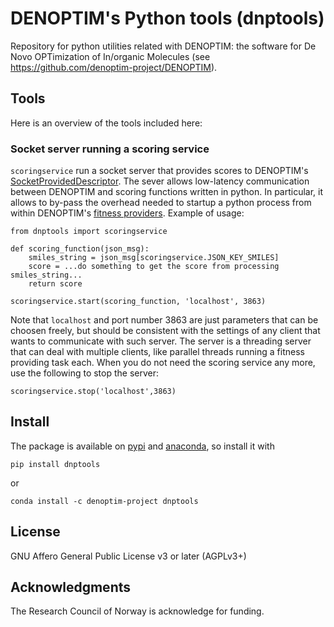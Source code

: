 # DENOPTIM's Python tools (dnptools)
Repository for python utilities related with DENOPTIM: the software for De Novo OPTimization of In/organic Molecules (see https://github.com/denoptim-project/DENOPTIM).

## Tools
Here is an overview of the tools included here:
### Socket server running a scoring service
`scoringservice` run a socket server that provides scores to DENOPTIM's <a href="https://github.com/denoptim-project/DENOPTIM/blob/93a58661c9b4a7b71393c32986d55e008fa36f85/src/main/java/denoptim/fitness/descriptors/SocketProvidedDescriptor.java">SocketProvidedDescriptor</a>. The sever allows low-latency communication between DENOPTIM and scoring functions written in python. In particular, it allows to by-pass the overhead needed to startup a python process from within DENOPTIM's <a href="https://denoptim-project.github.io/DENOPTIM/#FitnessEvaluation">fitness providers</a>. 
Example of usage:

``` (python)
from dnptools import scoringservice

def scoring_function(json_msg):
    smiles_string = json_msg[scoringservice.JSON_KEY_SMILES]
    score = ...do something to get the score from processing smiles_string...
    return score
    
scoringservice.start(scoring_function, 'localhost', 3863)
```
Note that `localhost` and port number 3863 are just parameters that can be choosen freely, but should be consistent with the settings of any client that wants to communicate with such server. The server is a threading server that can deal with multiple clients, like parallel threads running a fitness providing task each.
When you do not need the scoring service any more, use the following to stop the server:
```
scoringservice.stop('localhost',3863)
```

## Install
The package is available on <a href="https://pypi.org/project/dnptools/">pypi</a> and <a href="https://anaconda.org/denoptim-project/dnptools">anaconda</a>, so install it with 
```
pip install dnptools
```
or
```
conda install -c denoptim-project dnptools
```

## License
GNU Affero General Public License v3 or later (AGPLv3+)

## Acknowledgments
The Research Council of Norway is acknowledge for funding.

